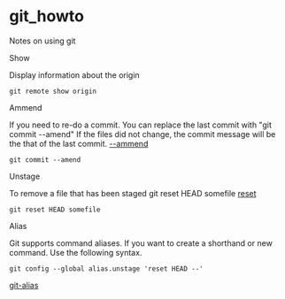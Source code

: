 # git_howto
Notes on using git

Show

Display information about the origin

    git remote show origin
Ammend

If you need to re-do a commit. You can replace the last commit with "git commit --amend"
If the files did not change, the commit message will be the that of the last commit.
[--ammend](https://git-scm.com/book/en/v2/Git-Basics-Undoing-Things#_undoing)

    git commit --amend

Unstage

To remove a file that has been staged
git reset HEAD somefile
[reset](https://git-scm.com/book/en/v2/Git-Basics-Undoing-Things#Unstaging-a-Staged-File)

    git reset HEAD somefile

Alias

Git supports command aliases.  If you want to create a shorthand or new command. Use the following syntax.

    git config --global alias.unstage 'reset HEAD --'
[git-alias](https://git-scm.com/book/en/v2/Git-Basics-Git-Aliases)
